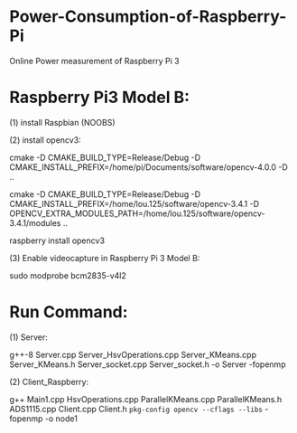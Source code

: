 # Power-Consumption-of-Raspberry-Pi
Online Power measurement of Raspberry Pi 3

# Raspberry Pi3 Model B:

(1) install Raspbian (NOOBS)

(2) install opencv3:

cmake -D CMAKE_BUILD_TYPE=Release/Debug -D CMAKE_INSTALL_PREFIX=/home/pi/Documents/software/opencv-4.0.0 -D ..


cmake -D CMAKE_BUILD_TYPE=Release/Debug -D CMAKE_INSTALL_PREFIX=/home/lou.125/software/opencv-3.4.1 -D OPENCV_EXTRA_MODULES_PATH=/home/lou.125/software/opencv-3.4.1/modules ..

raspberry install opencv3

(3) Enable videocapture in Raspberry Pi 3 Model B:

sudo modprobe bcm2835-v4l2


# Run Command:

(1) Server:

g++-8 Server.cpp Server_HsvOperations.cpp Server_KMeans.cpp Server_KMeans.h Server_socket.cpp Server_socket.h -o Server -fopenmp


(2) Client_Raspberry:

g++ Main1.cpp HsvOperations.cpp ParallelKMeans.cpp ParallelKMeans.h ADS1115.cpp Client.cpp Client.h `pkg-config opencv --cflags --libs` -fopenmp -o node1
